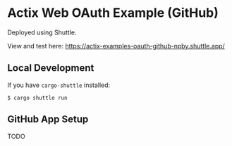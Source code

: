 # Actix Web OAuth Example (GitHub)

Deployed using Shuttle.

View and test here: <https://actix-examples-oauth-github-npby.shuttle.app/>

## Local Development

If you have `cargo-shuttle` installed:

```console
$ cargo shuttle run
```

## GitHub App Setup

TODO
